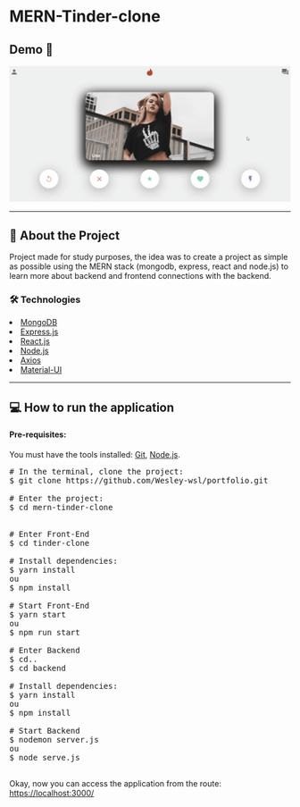 # MERN-Tinder-clone

## Demo 📸

<p align='center'> <img src='./.github/tinder-clone.gif'/></p>

<hr/>

## 📜 About the Project

Project made for study purposes, the idea was to create a project as simple as possible using the MERN stack (mongodb, express, react and node.js) to learn more about backend and frontend connections with the backend. 

### 🛠 Technologies

<li><a href="mongodb.com">MongoDB</a></li>
<li><a href="https://expressjs.com">Express.js</a></li>
<li><a href="https://reactjs.org">React.js</a></li>
<li><a href="https://nodejs.org/en/">Node.js</a></li>
<li><a href="https://github.com/axios/axios">Axios</a></li>
<li><a href="https://material-ui.com/pt/">Material-UI</a></li>


<hr/>

## 💻 How to run the application

#### Pre-requisites:
You must have the tools installed:  <a href="">Git</a>, <a href="">Node.js</a>.

<pre>
# In the terminal, clone the project:
$ git clone https://github.com/Wesley-wsl/portfolio.git

# Enter the project:
$ cd mern-tinder-clone


# Enter Front-End
$ cd tinder-clone

# Install dependencies:
$ yarn install
ou
$ npm install

# Start Front-End
$ yarn start
ou
$ npm run start

# Enter Backend
$ cd..
$ cd backend

# Install dependencies:
$ yarn install
ou
$ npm install

# Start Backend
$ nodemon server.js
ou 
$ node serve.js

</pre>

Okay, now you can access the application from the route:  <a href="https://localhost:3000/">https://localhost:3000/</a>
